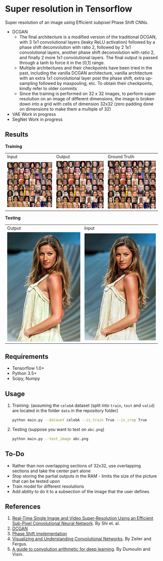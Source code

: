 # Super resolution in Tensorflow

Super resolution of an image using Efficient subpixel Phase Shift CNNs.

* DCGAN
	* The final architecture is a modified version of the traditional DCGAN, with 3 1x1 convolutional layers (leaky ReLU activation) followed by a phase shift deconvolution with ratio 2, followed by 2 1x1 convolutional layers, another phase shift deconvolution with ratio 2, and finally 2 more 1x1 convolutional layers. The final output is passed through a tanh to force it in the [0,1] range.
	* Multiple architectures and their checkpoints have been tried in the past, including the vanilla DCGAN architecture, vanilla architecture with an extra 1x1 convolutional layer post the phase shift, extra up-sampling followed by maxpooling, etc. To obtain their checkpoints, kindly refer to older commits
	* Since the training is performed on 32 x 32 images, to perform super resolution on an image of different dimensions, the image is broken down into a grid with cells of dimension 32x32 (zero padding done on dimensions to make them a multiple of 32)
* VAE
	Work in progress
* SegNet
	Work in progress

## Results

**Training**
<table >
	<tbody>
		<tr>
			<td>Input</td>
			<td>Output</td>
			<td>Ground Truth</td>
		</tr>
		<tr>
			<td><img src="results/inputs.jpg" alt="Inputs" style="width: 400px;"/></td>
			<td><img src="results/output.jpg" alt="Outputs" style="width: 400px;"/></td>
			<td><img src="results/reference.jpg" alt="reference" style="width: 400px;"/></td>
		</tr>
	</tbody>
</table>

**Testing**
<table >
	<tbody>
		<tr>
			<td>Output</td>
			<td>Input</td>
		</tr>
		<tr>
			<td><img src="results/joined_upsampled_inputs.jpg" alt="Input" style="width: 400px;"/></td>
			<td><img src="results/joined_outputs_full_resolution.jpg" alt="Output" style="width: 400px;"/></td>
		</tr>
	</tbody>
</table>


## Requirements
* Tensorflow 1.0+
* Python 3.5+
* Scipy, Numpy

## Usage
1. Training: (assuming the `celebA` dataset (split into `train`, `test` and `valid`) are located in the folder `data` in the repository folder)
    ```bash
    python main.py --dataset celebA --is_train True --is_crop True
    ```
2. Testing (suppose you want to test on `abc.png`)
    ```bash
    python main.py --test_image abc.png
    ```

## To-Do
* Rather than non overlapping sections of 32x32, use overlapping sections and take the center part alone
* Stop storing the partial outputs in the RAM - limits the size of the picture that can be tested upon
* Train model for different resolutions
* Add ability to do it to a subsection of the image that the user defines

## References

1.  [Real-Time Single Image and Video Super-Resolution Using an Efficient Sub-Pixel Convolutional Neural Network](https://arxiv.org/abs/1609.05158). By Shi et. al.  
2. [DCGAN](https://github.com/carpedm20/DCGAN-tensorflow)
3. [Phase Shift implementation](https://github.com/Tetrachrome/subpixel)
4. [Visualizing and Understanding Convolutional Networks](https://arxiv.org/abs/1311.2901). By Zeiler and Fergus.  
5. [A guide to convolution arithmetic for deep learning](https://arxiv.org/abs/1603.07285). By Dumoulin and Visin.